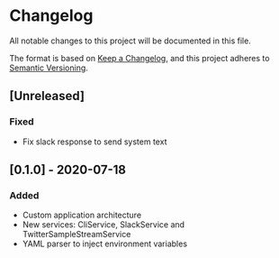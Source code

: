 # Changelog
All notable changes to this project will be documented in this file.

The format is based on [Keep a Changelog](https://keepachangelog.com/en/1.0.0/),
and this project adheres to [Semantic Versioning](https://semver.org/spec/v2.0.0.html).

## [Unreleased]
### Fixed
- Fix slack response to send system text

## [0.1.0] - 2020-07-18
### Added
- Custom application architecture
- New services: CliService, SlackService and TwitterSampleStreamService
- YAML parser to inject environment variables
